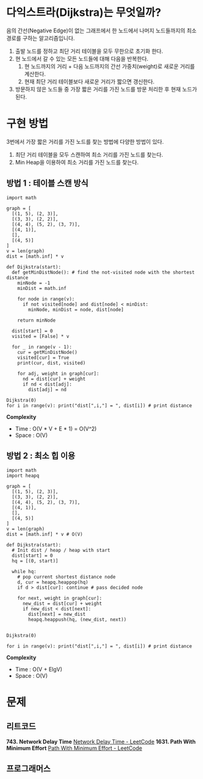 # 다익스트라(Dijkstra)는 무엇일까?

음의 간선(Negative Edge)이 없는 그래프에서 한 노드에서 나머지 노드들까지의 최소 경로를 구하는 알고리즘입니다. 
1. 출발 노드를 정하고 최단 거리 테이블을 모두 무한으로 초기화 한다.
2. 현 노드에서 갈 수 있는 모든 노드들에 대해 다음을 반복한다.
    1. 현 노드까지의 거리 + 다음 노드까지의 간선 가중치(weight)로 새로운 거리를 계산한다.
    2. 현재 최단 거리 테이블보다 새로운 거리가 짧으면 갱신한다.
3. 방문하지 않은 노드들 중 가장 짧은 거리를 가진 노드를 방문 처리한 후 현재 노드가 된다.

# 구현 방법
3번에서 가장 짧은 거리를 가진 노드를 찾는 방법에 다양한 방법이 있다. 
1. 최단 거리 테이블을 모두 스캔하여 최소 거리를 가진 노드를 찾는다.
2. Min Heap을 이용하여 최소 거리를 가진 노드를 찾는다.

## 방법 1 : 테이블 스캔 방식
```
import math

graph = [
  [(1, 5), (2, 3)],
  [(3, 3), (2, 2)],
  [(4, 4), (5, 2), (3, 7)],
  [(4, 1)],
  [],
  [(4, 5)]
]
v = len(graph)
dist = [math.inf] * v

def Dijkstra(start):
  def getMinDistNode(): # find the not-visited node with the shortest distance
    minNode = -1
    minDist = math.inf

    for node in range(v):
      if not visited[node] and dist[node] < minDist: 
        minNode, minDist = node, dist[node]

    return minNode    
  
  dist[start] = 0
  visited = [False] * v
  
  for _ in range(v - 1):
    cur = getMinDistNode()
    visited[cur] = True
    print(cur, dist, visited)

    for adj, weight in graph[cur]:
      nd = dist[cur] + weight
      if nd < dist[adj]:
        dist[adj] = nd

Dijkstra(0)
for i in range(v): print("dist[",i,"] = ", dist[i]) # print distance
```
<b> Complexity </b>
* Time : O(V * V + E * 1) = O(V^2)
* Space : O(V)

## 방법 2 : 최소 힙 이용
```
import math
import heapq

graph = [
  [(1, 5), (2, 3)],
  [(3, 3), (2, 2)],
  [(4, 4), (5, 2), (3, 7)],
  [(4, 1)],
  [],
  [(4, 5)]
]
v = len(graph)
dist = [math.inf] * v # O(V)

def Dijkstra(start):
  # Init dist / heap / heap with start
  dist[start] = 0
  hq = [(0, start)]

  while hq:
    # pop current shortest distance node
    d, cur = heapq.heappop(hq) 
    if d > dist[cur]: continue # pass decided node
      
    for next, weight in graph[cur]: 
      new_dist = dist[cur] + weight
      if new_dist < dist[next]:
        dist[next] = new_dist
        heapq.heappush(hq, (new_dist, next))


Dijkstra(0)

for i in range(v): print("dist[",i,"] = ", dist[i]) # print distance
```
<b> Complexity </b>
* Time : O(V + ElgV)
* Space : O(V)

# 문제
## 리트코드
**743. Network Delay Time**
[Network Delay Time - LeetCode](https://leetcode.com/problems/network-delay-time/)
**1631. Path With Minimum Effort**
[Path With Minimum Effort - LeetCode](https://leetcode.com/problems/path-with-minimum-effort/)

## 프로그래머스
